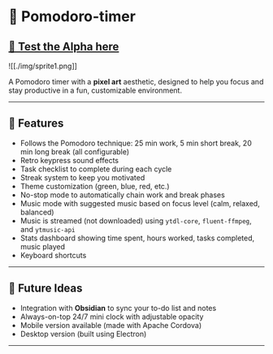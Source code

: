 # 🍅 Pomodoro-timer  
## [🔗 Test the Alpha here](https://zakinane.github.io/Pomodoro-timer/)

![[./img/sprite1.png]]

A Pomodoro timer with a **pixel art** aesthetic, designed to help you focus and stay productive in a fun, customizable environment.

---

## 🚀 Features

- Follows the Pomodoro technique: 25 min work, 5 min short break, 20 min long break (all configurable)
- Retro keypress sound effects
- Task checklist to complete during each cycle
- Streak system to keep you motivated
- Theme customization (green, blue, red, etc.)
- No-stop mode to automatically chain work and break phases
- Music mode with suggested music based on focus level (calm, relaxed, balanced)
- Music is streamed (not downloaded) using `ytdl-core`, `fluent-ffmpeg`, and `ytmusic-api`
- Stats dashboard showing time spent, hours worked, tasks completed, music played
- Keyboard shortcuts

---

## 🌱 Future Ideas

- Integration with **Obsidian** to sync your to-do list and notes
- Always-on-top 24/7 mini clock with adjustable opacity
- Mobile version available (made with Apache Cordova)
- Desktop version (built using Electron)


---
